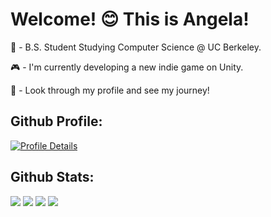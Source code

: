 # Welcome! 😊 This is Angela!

💬 - B.S. Student Studying Computer Science @ UC Berkeley. 

🎮 - I'm currently developing a new indie game on Unity.

🔭 - Look through my profile and see my journey! 
  
## Github Profile:
[![Profile Details](https://raw.githubusercontent.com/angela-rodriguezz/angela-rodriguezzz/master/profile-summary-card-output/vision_friendly_dark/0-profile-details.svg)](https://github.com/vn7n24fzkq/github-profile-summary-cards)

## Github Stats:

[![](https://raw.githubusercontent.com/angela-rodriguezz/angela-rodriguezzz/master/profile-summary-card-output/vision_friendly_dark/1-repos-per-language.svg)](https://github.com/vn7n24fzkq/github-profile-summary-cards) [![](https://raw.githubusercontent.com/angela-rodriguezz/angela-rodriguezzz/master/profile-summary-card-output/vision_friendly_dark/2-most-commit-language.svg)](https://github.com/vn7n24fzkq/github-profile-summary-cards)
[![](https://raw.githubusercontent.com/angela-rodriguezz/angela-rodriguezzz/master/profile-summary-card-output/vision_friendly_dark/3-stats.svg)](https://github.com/vn7n24fzkq/github-profile-summary-cards) [![](https://raw.githubusercontent.com/angela-rodriguezz/angela-rodriguezzz/master/profile-summary-card-output/vision_friendly_dark/4-productive-time.svg)](https://github.com/vn7n24fzkq/github-profile-summary-cards)
